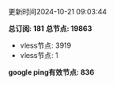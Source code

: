 更新时间2024-10-21 09:03:44

**总订阅: 181**
**总节点: 19863**
- vless节点: 3919
- vless节点: 1

**google ping有效节点: 836**
